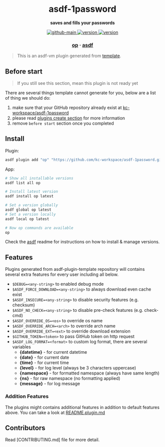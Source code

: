 <h1 align="center">
  asdf-1password
</h1>

<!-- Description section -->
<p align="center">
  <strong>saves and fills your passwords</strong>
</p>

<!-- Badges section -->
<p align="center">
  <a href="https://github.com/kc-workspace/asdf-1password/actions/workflows/main.yml">
    <img
      alt="github-main"
      src="https://img.shields.io/github/actions/workflow/status/kc-workspace/asdf-1password/main.yml?style=flat-square&logo=github">
  </a>
  <a href="https://github.com/kc-workspace/asdf-1password/releases">
    <img
      alt="version"
      src="https://img.shields.io/github/v/release/kc-workspace/asdf-1password?style=flat-square&logo=github">
  </a>
  <a href="https://github.com/kc-workspace/asdf-1password/commits/main">
    <img
      alt="version"
      src="https://img.shields.io/github/last-commit/kc-workspace/asdf-1password/main?style=flat-square&logo=github">
  </a>
</p>

<!-- Links section -->
<h3 align="center">
  <a href="https://1password.com/">op</a>
  <span> · </span>
  <a href="https://asdf-vm.com">asdf</a>
</h3>

> This is an asdf-vm plugin generated from [template][template-gh].

## Before start

> If you still see this section, mean this plugin is not ready yet

There are several things template cannot generate for you,
below are a list of thing we should do:

1. make sure that your GitHub repository already exist at [kc-workspace/asdf-1password][plugin-gh]
2. please read [plugins create section][asdf-create-plugin] for more information
3. remove `before start` section once you completed

## Install

Plugin:

```sh
asdf plugin add "op" "https://github.com/kc-workspace/asdf-1password.git"
```

App:

```sh
# Show all installable versions
asdf list all op

# Install latest version
asdf install op latest

# Set a version globally
asdf global op latest
# Set a version locally
asdf local op latest

# Now op commands are available
op
```

Check the [asdf][asdf-link] readme for instructions on
how to install & manage versions.

## Features

Plugins generated from asdf-plugin-template repository will
contains several extra features for every user including all below.

- `$DEBUG=<any-string>` to enabled debug mode
- `$ASDF_FORCE_DOWNLOAD=<any-string>` to always download even cache exist
- `$ASDF_INSECURE=<any-string>` to disable security features (e.g. checksum)
- `$ASDF_NO_CHECK=<any-string>` to disable pre-check features (e.g. check-cmd)
- `$ASDF_OVERRIDE_OS=<os>` to override os name
- `$ASDF_OVERRIDE_ARCH=<arch>` to override arch name
- `$ASDF_OVERRIDE_EXT=<ext>` to override download extension
- `$GITHUB_TOKEN=<token>` to pass GitHub token on http request
- `$ASDF_LOG_FORMAT=<format>` to custom log format, there are several variables
  - **{datetime}** - for current datetime
  - **{date}** - for current date
  - **{time}** - for current time
  - **{level}** - for log level (always be 3 characters uppercase)
  - **{namespace}** - for formatted namespace (always have same length)
  - **{ns}** - for raw namespace (no formatting applied)
  - **{message}** - for log message

### Addition Features

The plugins might contains additional features
in addition to default features above.
You can take a look at [README.plugin.md][app-readme]

## Contributors

Read [CONTRIBUTING.md] file for more detail.

<!-- LINKS SECTION -->

[app-readme]: ./README.plugin.md
[plugin-gh]: https://github.com/kc-workspace/asdf-1password
[template-gh]: https://github.com/kc-workspace/asdf-plugin-template
[asdf-link]: https://github.com/asdf-vm/asdf
[asdf-create-plugin]: https://asdf-vm.com/plugins/create.html
